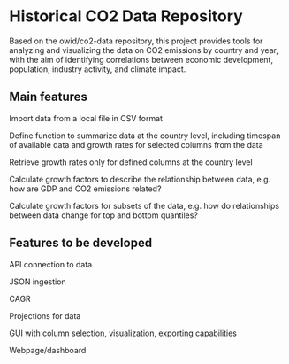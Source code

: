 # Historical CO2 Data Repository

Based on the owid/co2-data repository, this project provides tools for analyzing and visualizing the data on CO2 emissions by country and year, with the aim of identifying correlations between economic development, population, industry activity, and climate impact. 

## Main features
Import data from a local file in CSV format

Define function to summarize data at the country level, including timespan of available data and growth rates for selected columns from the data

Retrieve growth rates only for defined columns at the country level

Calculate growth factors to describe the relationship between data, e.g. how are GDP and CO2 emissions related?

Calculate growth factors for subsets of the data, e.g. how do relationships between data change for top and bottom quantiles?


## Features to be developed
API connection to data

JSON ingestion

CAGR 

Projections for data

GUI with column selection, visualization, exporting capabilities

Webpage/dashboard 
